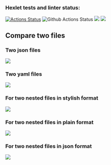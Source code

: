 ### Hexlet tests and linter status:
[![Actions Status](https://github.com/jeka34volg/php-project-48/actions/workflows/hexlet-check.yml/badge.svg)](https://github.com/jeka34volg/php-project-48/actions)
![Github Actions Status](https://github.com/jeka34volg/php-project-48/actions/workflows/workflow.yml/badge.svg)
<a href="https://codeclimate.com/github/jeka34volg/php-project-48/maintainability"><img src="https://api.codeclimate.com/v1/badges/a4ea7cc2bbd3da70fef7/maintainability" /></a>
<a href="https://codeclimate.com/github/jeka34volg/php-project-48/test_coverage"><img src="https://api.codeclimate.com/v1/badges/a4ea7cc2bbd3da70fef7/test_coverage" /></a>

## Compare two files
### Two json files
<a href="https://asciinema.org/a/616139" target="_blank"><img src="https://asciinema.org/a/616139.svg" /></a>
### Two yaml files
<a href="https://asciinema.org/a/616383" target="_blank"><img src="https://asciinema.org/a/616383.svg" /></a>
### For two nested files in stylish format
<a href="https://asciinema.org/a/617672" target="_blank"><img src="https://asciinema.org/a/617672.svg" /></a>
### For two nested files in plain format
<a href="https://asciinema.org/a/618487" target="_blank"><img src="https://asciinema.org/a/618487.svg" /></a>
### For two nested files in json format
<a href="https://asciinema.org/a/618834" target="_blank"><img src="https://asciinema.org/a/618834.svg" /></a>
